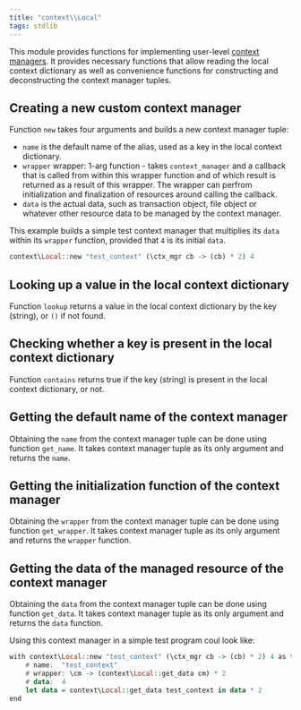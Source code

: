 ```yaml
---
title: "context\\Local"
tags: stdlib
---
```


This module provides functions for implementing user-level [context managers](/features/resource-management.md#context-managers). It provides necessary functions that allow reading the local context dictionary as well as convenience functions for constructing and deconstructing the context manager tuples.

## Creating a new custom context manager
Function `new` takes four arguments and builds a new context manager tuple:
* `name` is the default name of the alias, used as a key in the local context dictionary.
* `wrapper` wrapper: 1-arg function - takes `context_manager` and a callback that is called from within this wrapper function and of which result is returned as a result of this wrapper. The wrapper can perfrom initialization and finalization of resources around calling the callback.
* `data` is the actual data, such as transaction object, file object or whatever other resource data to be managed by the context manager.

This example builds a simple test context manager that multiplies its `data` within its `wrapper` function, provided that `4` is its initial `data`.
```haskell
context\Local::new "test_context" (\ctx_mgr cb -> (cb) * 2) 4
```

## Looking up a value in the local context dictionary
Function `lookup` returns a value in the local context dictionary by the key (string), or `()` if not found.

## Checking whether a key is present in the local context dictionary
Function `contains` returns true if the key (string) is present in the local context dictionary, or not.

## Getting the default name of the context manager
Obtaining the `name` from the context manager tuple can be done using function `get_name`. It takes context manager tuple as its only argument and returns the `name`.

## Getting the initialization function of the context manager
Obtaining the `wrapper` from the context manager tuple can be done using function `get_wrapper`. It takes context manager tuple as its only argument and returns the `wrapper` function.

## Getting the data of the managed resource of the context manager
Obtaining the `data` from the context manager tuple can be done using function `get_data`. It takes context manager tuple as its only argument and returns the `data` function.

Using this context manager in a simple test program coul look like:

```haskell
with context\Local::new "test_context" (\ctx_mgr cb -> (cb) * 2) 4 as test_context
    # name:  "test_context"
    # wrapper: \cm -> (context\Local::get_data cm) * 2
    # data:  4
    let data = context\Local::get_data test_context in data * 2
end
```
